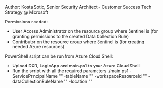Author: Kosta Sotic, Senior Security Architect - Customer Success Tech Strategy @ Microsoft

Permissions needed:
- User Access Administrator on the resource group where Sentinel is (for granting permissions to the created Data Collection Rule)
- Contributor on the resource group where Sentinel is (for creating needed Azure resources)

PowerShell script can be run from Azure Cloud Shell:
- Upload DCR, LogicApp and main.ps1 to your Azure Cloud Shell
- Run the script with all the required parameters
  ./main.ps1 -ServicePrincipalName "" -tableName "" -workspaceResourceId "" -dataCollectionRuleName "" -location ""


